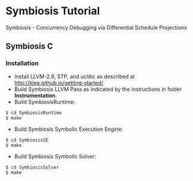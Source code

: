# Symbiosis Tutorial
Symbiosis - Concurrency Debugging via Differential Schedule Projections

## Symbiosis C

### Installation 
* Install LLVM-2.9, STP, and uclibc as described at http://klee.github.io/getting-started/
* Build Symbiosis LLVM Pass as indicated by the instructions in folder **Instrumentation**.
* Build SymbiosisRuntime:
```
$ cd SymbiosisRuntime
$ make
```
* Build Symbiosis Symbolic Execution Engine:
```
$ cd SymbiosisSE
$ make
```
* Build Symbiosis Symbolic Solver:
```
$ cd SymbiosisSolver
$ make
```
